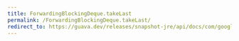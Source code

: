 ```yaml
---
title: ForwardingBlockingDeque.takeLast
permalink: /ForwardingBlockingDeque.takeLast/
redirect_to: https://guava.dev/releases/snapshot-jre/api/docs/com/google/common/collect/ForwardingBlockingDeque.html#takeLast--
---
```

